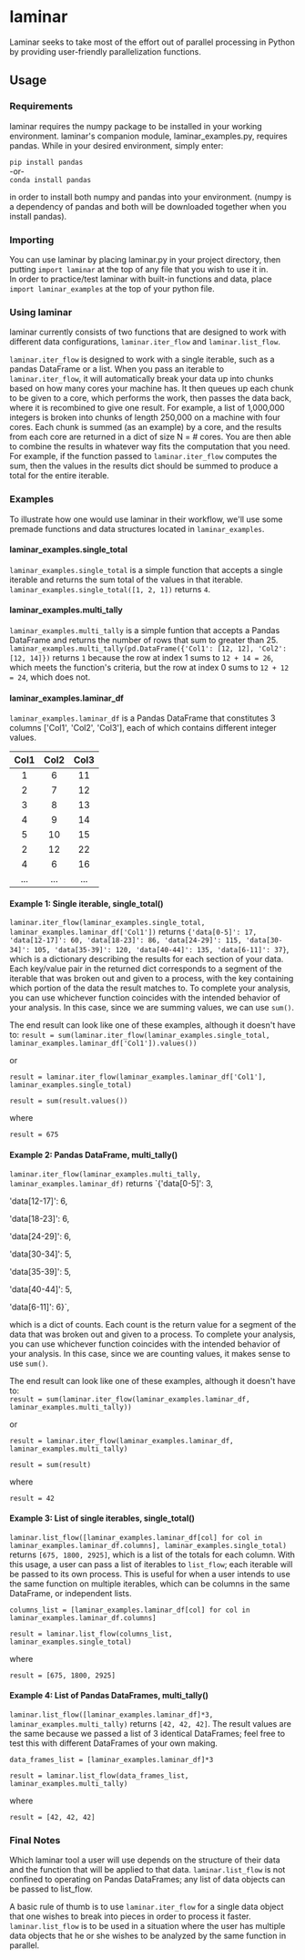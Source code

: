 # laminar
Laminar seeks to take most of the effort out of parallel processing in Python by providing user-friendly parallelization functions.

## Usage
### Requirements
laminar requires the numpy package to be installed in your working environment. laminar's companion module, laminar_examples.py, requires pandas.
While in your desired environment, simply enter: 

`pip install pandas`  
-or-  
`conda install pandas`  

in order to install both numpy and pandas into your environment. (numpy is a dependency of pandas and both will be downloaded together when you install pandas).

### Importing
You can use laminar by placing laminar.py in your project directory, then putting `import laminar` at the top of any file that you wish to use it in.  
In order to practice/test laminar with built-in functions and data, place `import laminar_examples` at the top of your python file.

### Using laminar
laminar currently consists of two functions that are designed to work with different data configurations, `laminar.iter_flow` and `laminar.list_flow`.

`laminar.iter_flow` is designed to work with a single iterable, such as a pandas DataFrame or a list. When you pass an iterable to `laminar.iter_flow`, it will automatically break your data up into chunks based on how many cores your machine has. It then queues up each chunk to be given to a core, which performs the work, then passes the data back, where it is recombined to give one result. For example, a list of 1,000,000 integers is broken into chunks of length 250,000 on a machine with four cores. Each chunk is summed (as an example) by a core, and the results from each core are returned in a dict of size N = # cores. You are then able to combine the results in whatever way fits the computation that you need. For example, if the function passed to `laminar.iter_flow` computes the sum, then the values in the results dict should be summed to produce a total for the entire iterable.

### Examples
To illustrate how one would use laminar in their workflow, we'll use some premade functions and data structures located in `laminar_examples`.

#### laminar_examples.single_total 
`laminar_examples.single_total` is a simple function that accepts a single iterable and returns the sum total of the values in that iterable. `laminar_examples.single_total([1, 2, 1])` returns `4`.

#### laminar_examples.multi_tally 
`laminar_examples.multi_tally` is a simple funtion that accepts a Pandas DataFrame and returns the number of rows that sum to greater than 25. `laminar_examples.multi_tally(pd.DataFrame({'Col1': [12, 12], 'Col2': [12, 14]})` returns `1` because the row at index 1 sums to `12 + 14 = 26`, which meets the function's criteria, but the row at index 0 sums to `12 + 12 = 24`, which does not.

#### laminar_examples.laminar_df
`laminar_examples.laminar_df` is a Pandas DataFrame that constitutes 3 columns ['Col1', 'Col2', 'Col3'], each of which contains different integer values.

| Col1 | Col2 | Col3 |
|:----:|:----:|:----:|
|1|6|11|
|2|7|12|
|3|8|13|
|4|9|14|
|5|10|15|
|2|12|22|
|4|6|16|
|...|...|...|

#### Example 1: Single iterable, single_total()
`laminar.iter_flow(laminar_examples.single_total, laminar_examples.laminar_df['Col1'])` returns `{'data[0-5]': 17,
 'data[12-17]': 60,
 'data[18-23]': 86,
 'data[24-29]': 115,
 'data[30-34]': 105,
 'data[35-39]': 120,
 'data[40-44]': 135,
 'data[6-11]': 37}`, which is a dictionary describing the results for each section of your data. Each key/value pair in the returned dict corresponds to a segment of the iterable that was broken out and given to a process, with the key containing which portion of the data the result matches to. To complete your analysis, you can use whichever function coincides with the intended behavior of your analysis. In this case, since we are summing values, we can use `sum()`.

The end result can look like one of these examples, although it doesn't have to:
`result = sum(laminar.iter_flow(laminar_examples.single_total, laminar_examples.laminar_df['Col1']).values())`

or

`result = laminar.iter_flow(laminar_examples.laminar_df['Col1'], laminar_examples.single_total)`

`result = sum(result.values())`

where

`result = 675`


#### Example 2: Pandas DataFrame, multi_tally()
`laminar.iter_flow(laminar_examples.multi_tally, laminar_examples.laminar_df)` returns
`{'data[0-5]': 3,

 'data[12-17]': 6,
 
 'data[18-23]': 6,
 
 'data[24-29]': 6,
 
 'data[30-34]': 5,
 
 'data[35-39]': 5,
 
 'data[40-44]': 5,
 
 'data[6-11]': 6}`,
 
 which is a dict of counts. Each count is the return value for a segment of the data that was broken out and given to a process. To complete your analysis, you can use whichever function coincides with the intended behavior of your analysis. In this case, since we are counting values, it makes sense to use `sum()`.

The end result can look like one of these examples, although it doesn't have to:  
`result = sum(laminar.iter_flow(laminar_examples.laminar_df, laminar_examples.multi_tally))`  

or

`result = laminar.iter_flow(laminar_examples.laminar_df, laminar_examples.multi_tally)`

`result = sum(result)`

where

`result = 42`


#### Example 3: List of single iterables, single_total()
`laminar.list_flow([laminar_examples.laminar_df[col] for col in laminar_examples.laminar_df.columns], laminar_examples.single_total)` returns `[675, 1800, 2925]`, which is a list of the totals for each column. With this usage, a user can pass a list of iterables to `list_flow`; each iterable will be passed to its own process. This is useful for when a user intends to use the same function on multiple iterables, which can be columns in the same DataFrame, or independent lists.

`columns_list = [laminar_examples.laminar_df[col] for col in laminar_examples.laminar_df.columns]`

`result = laminar.list_flow(columns_list, laminar_examples.single_total)`

where

`result = [675, 1800, 2925]`


#### Example 4: List of Pandas DataFrames, multi_tally()
`laminar.list_flow([laminar_examples.laminar_df]*3, laminar_examples.multi_tally)` returns `[42, 42, 42]`. The result values are the same because we passed a list of 3 identical DataFrames; feel free to test this with different DataFrames of your own making.

`data_frames_list = [laminar_examples.laminar_df]*3`

`result = laminar.list_flow(data_frames_list, laminar_examples.multi_tally)`

where

`result = [42, 42, 42]`

### Final Notes
Which laminar tool a user will use depends on the structure of their data and the function that will be applied to that data. `laminar.list_flow` is not confined to operating on Pandas DataFrames; any list of data objects can be passed to list_flow.

A basic rule of thumb is to use `laminar.iter_flow` for a single data object that one wishes to break into pieces in order to process it faster. `laminar.list_flow` is to be used in a situation where the user has multiple data objects that he or she wishes to be analyzed by the same function in parallel.
